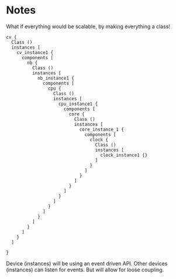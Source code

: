 # Notes

What if everything would be scalable, by making everything a class!


```
cv {
  Class ()
  instances [
    cv_instance1 {
      components [
        nb {
          Class ()
          instances [
            nb_instance1 {
              components [
                cpu {
                  Class ()
                  instances [
                    cpu_instance1 {
                      components [
                        core {
                          Class ()
                          instances [
                            core_instance_1 {
                              components [
                                clock {
                                  Class ()
                                  instances [
                                    clock_instance1 {}
                                  ]
                                }
                              ]
                            }
                          ]
                        }
                      ]
                    }
                  ]
                }
              ]
            } 
          ]
        }
      ]
    }
  ]

}
```


Device (instances) will be using an event driven API. Other devices (instances) can listen for events. But will allow for loose coupling.